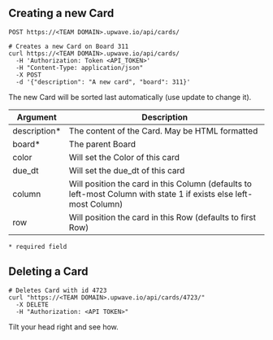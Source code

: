 ## Creating a new Card

`POST https://<TEAM DOMAIN>.upwave.io/api/cards/`

```shell
# Creates a new Card on Board 311
curl https://<TEAM DOMAIN>.upwave.io/api/cards/
  -H 'Authorization: Token <API_TOKEN>'
  -H "Content-Type: application/json"
  -X POST
  -d '{"description": "A new card", "board": 311}'
```

The new Card will be sorted last automatically (use update to change it).

Argument | Description
-------- | -----------
description* | The content of the Card. May be HTML formatted
board* | The parent Board
color | Will set the Color of this card
due_dt | Will set the due_dt of this card
column | Will position the card in this Column (defaults to left-most Column with state 1 if exists else left-most Column)
row | Will position the card in this Row (defaults to first Row)


`* required field`

## Deleting a Card

```shell
# Deletes Card with id 4723
curl "https://<TEAM DOMAIN>.upwave.io/api/cards/4723/"
  -X DELETE
  -H "Authorization: <API TOKEN>"
```

Tilt your head right and see how.
